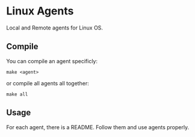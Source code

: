 # Linux Agents

Local and Remote agents for Linux OS.

## Compile

You can compile an agent specificly:

    make <agent>

or compile all agents all together:

    make all

## Usage

For each agent, there is a README. Follow them and use agents properly.
